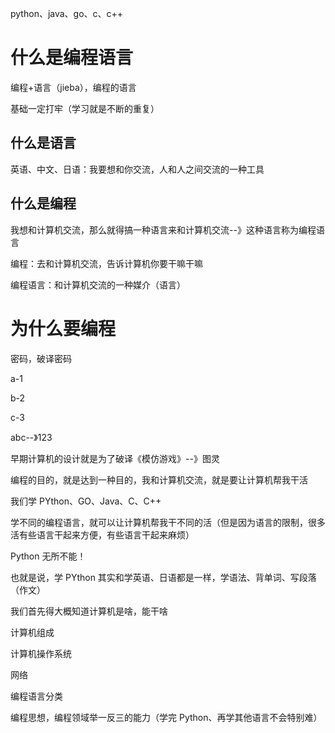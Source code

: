 python、java、go、c、c++

# 什么是编程语言

编程+语言（jieba），编程的语言

基础一定打牢（学习就是不断的重复）

## 什么是语言

英语、中文、日语：我要想和你交流，人和人之间交流的一种工具

## 什么是编程

我想和计算机交流，那么就得搞一种语言来和计算机交流--》这种语言称为编程语言

编程：去和计算机交流，告诉计算机你要干嘛干嘛

编程语言：和计算机交流的一种媒介（语言）

# 为什么要编程

密码，破译密码

a-1

b-2

c-3

abc--》123

早期计算机的设计就是为了破译《模仿游戏》--》图灵

编程的目的，就是达到一种目的，我和计算机交流，就是要让计算机帮我干活

我们学 PYthon、GO、Java、C、C++

学不同的编程语言，就可以让计算机帮我干不同的活（但是因为语言的限制，很多活有些语言干起来方便，有些语言干起来麻烦）

Python 无所不能！

也就是说，学 PYthon 其实和学英语、日语都是一样，学语法、背单词、写段落（作文）

我们首先得大概知道计算机是啥，能干啥



计算机组成

计算机操作系统

网络

编程语言分类



编程思想，编程领域举一反三的能力（学完 Python、再学其他语言不会特别难）





